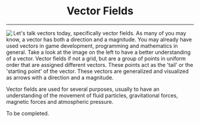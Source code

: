 <div align="center">
    <h1>Vector Fields</h1>
</div>
<hr/>

<img align="left" src="https://user-images.githubusercontent.com/74130881/136701095-e8d9e525-e933-4e8a-86f7-61b70065d49b.png" /> Let's talk vectors today, specifically vector fields. As many of you may know, a vector has both a direction and a magnitude. You may already have used vectors in game development, programming and mathematics in general. Take a look at the image on the left to have a better understanding of a vector. Vector fields if not a grid, but are a group of points in uniform order that are assigned different vectors. These points act as the 'tail' or the 'starting point' of the vector. These vectors are generalized and visualized as arrows with a direction and a magnitude.

Vector fields are used for several purposes, usually to have an understanding of the movement of fluid particles, gravitational forces, magnetic forces and atmospheric pressure.

To be completed.
